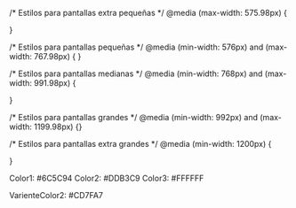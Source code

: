 /* Estilos para pantallas extra pequeñas */
@media (max-width: 575.98px) {

}

/* Estilos para pantallas pequeñas */
@media (min-width: 576px) and (max-width: 767.98px) {
}

/* Estilos para pantallas medianas */
@media (min-width: 768px) and (max-width: 991.98px) {

}

/* Estilos para pantallas grandes */
@media (min-width: 992px) and (max-width: 1199.98px) {}

/* Estilos para pantallas extra grandes */
@media (min-width: 1200px) {

}


Color1: #6C5C94 
Color2: #DDB3C9
Color3: #FFFFFF

VarienteColor2: #CD7FA7 